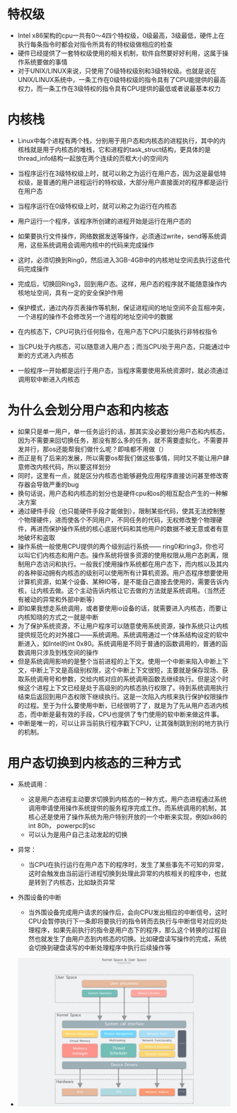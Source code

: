 # 特权级

- Intel x86架构的cpu一共有0～4四个特权级，0级最高，3级最低，硬件上在执行每条指令时都会对指令所具有的特权级做相应的检查
- 硬件已经提供了一套特权级使用的相关机制，软件自然要好好利用，这属于操作系统要做的事情
- 对于UNIX/LINUX来说，只使用了0级特权级别和3级特权级。也就是说在UNIX/LINUX系统中，一条工作在0级特权级的指令具有了CPU能提供的最高权力，而一条工作在3级特权的指令具有CPU提供的最低或者说最基本权力







# 内核栈

- Linux中每个进程有两个栈，分别用于用户态和内核态的进程执行，其中的内核栈就是用于内核态的堆栈，它和进程的task_struct结构，更具体的是thread_info结构一起放在两个连续的页框大小的空间内



- 当程序运行在3级特权级上时，就可以称之为运行在用户态，因为这是最低特权级，是普通的用户进程运行的特权级，大部分用户直接面对的程序都是运行在用户态
- 当程序运行在0级特权级上时，就可以称之为运行在内核态



- 用户运行一个程序，该程序所创建的进程开始是运行在用户态的
- 如果要执行文件操作，网络数据发送等操作，必须通过write，send等系统调用，这些系统调用会调用内核中的代码来完成操作
- 这时，必须切换到Ring0，然后进入3GB-4GB中的内核地址空间去执行这些代码完成操作
- 完成后，切换回Ring3，回到用户态。这样，用户态的程序就不能随意操作内核地址空间，具有一定的安全保护作用



- 保护模式，通过内存页表操作等机制，保证进程间的地址空间不会互相冲突，一个进程的操作不会修改另一个进程的地址空间中的数据
- 在内核态下，CPU可执行任何指令，在用户态下CPU只能执行非特权指令
- 当CPU处于内核态，可以随意进入用户态；而当CPU处于用户态，只能通过中断的方式进入内核态
- 一般程序一开始都是运行于用户态，当程序需要使用系统资源时，就必须通过调用软中断进入内核态







# 为什么会划分用户态和内核态

- 如果只是单一用户，单一任务运行的话，那其实没必要划分用户态和内核态，因为不需要来回切换任务，那没有那么多的任务，就不需要虚拟化，不需要并发并行，那os还能帮我们做什么呢？即啥都不用做（）
- 而正是有了后来的发展，所以需要os帮我们做这些事情，同时又不能让用户肆意修改内核代码，所以要这样划分
- 同时，这里有一点，就是区分内核态也能够避免应用程序直接访问甚至修改寄存器会导致严重的bug
- 换句话说，用户态和内核态的划分也是硬件cpu和os的相互配合产生的一种解决方案
- 通过硬件手段（也只能硬件手段才能做到），限制某些代码，使其无法控制整个物理硬件，进而使各个不同用户，不同任务的代码，无权修改整个物理硬件，再进而保护操作系统的核心底层代码和其他用户的数据不被无意或者有意地破坏和盗取
- 操作系统一般使用CPU提供的两个级别运行系统—— ring0和ring3，你也可以叫它们内核态和用户态。操作系统将很多资源的使用权限从用户态剥离，限制用户态访问和执行。一般我们使用操作系统都在用户态下，而内核以及其内的各种驱动拥有内核态的级别可以使用所有计算机资源。用户态程序想要使用计算机资源，如某个设备、某种IO等，是不能自己直接去使用的，需要告诉内核，让内核去做。这个主动告诉内核让它去做的方法就是系统调用。（当然还有被动的异常和外部中断等）
- 即如果我想走系统调用，或者要使用io设备的话，就需要进入内核态，而要让内核知晓的方式之一就是中断
- 为了保护系统资源，不让用户程序可以随意使用系统资源，操作系统只让内核提供规范化的对外接口——系统调用。系统调用通过一个体系结构设定的软中断进入，如Intel的int 0x80。系统调用是不同于普通的函数调用的，普通的函数调用只涉及到栈空间的操作
- 但是系统调用影响的是整个当前进程的上下文。使用一个中断来陷入中断上下文，中断上下文是高级别权限，这个中断上下文很短，主要就是保存现场、获取系统调用号和参数，交给内核对应的系统调用函数去继续执行。但是这个时候这个进程上下文已经是处于高级别的内核态执行权限了。待到系统调用执行结束后返回到用户态权限下继续执行。这是一次陷入内核来执行保护权限操作的过程。至于为什么要使用中断，已经很明了了，就是为了先从用户态进内核态，而中断是最有效的手段，CPU也提供了专门使用的软中断来做这件事。
- 中断是唯一的，可以让非当前执行程序戳下CPU，让其强制跳到别的地方执行的机制。







# 用户态切换到内核态的三种方式

- 系统调用：
  - 这是用户态进程主动要求切换到内核态的一种方式，用户态进程通过系统调用申请使用操作系统提供的服务程序完成工作。而系统调用的机制，其核心还是使用了操作系统为用户特别开放的一个中断来实现，例如lx86的int 80h， powerpc的sc  
  - 可以认为是用户自己主动发起的切换
- 异常：
  - 当CPU在执行运行在用户态下的程序时，发生了某些事先不可知的异常，这时会触发由当前运行进程切换到处理此异常的内核相关的程序中，也就是转到了内核态，比如缺页异常
- 外围设备的中断
  - 当外围设备完成用户请求的操作后，会向CPU发出相应的中断信号，这时CPU会暂停执行下一条即将要执行的指令转而去执行与中断信号对应的处理程序，如果先前执行的指令是用户态下的程序，那么这个转换的过程自然也就发生了由用户态到内核态的切换。比如硬盘读写操作的完成，系统会切换到硬盘读写的中断处理程序中执行后续操作等





- ![](../image/内核态和用户态.jpg)